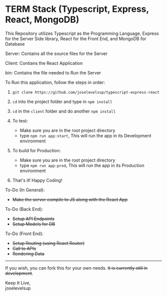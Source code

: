 # TERM Stack (Typescript, Express, React, MongoDB)

This Repository utilizes Typescript as the Programming Language, Express for the Server Side library, React for the Front End, and MongoDB for Database

Server: Contains all the source files for the Server

Client: Contians the React Application

bin: Contains the file needed to Run the Server

To Run this application, follow the steps in order:
1. `git clone https://github.com/joselevelsup/typescript-express-react`
2. `cd` into the project folder and type in `npm install`
3. `cd` in the `client` folder and do another `npm install`
4. To test: 

    - Make sure you are in the root project directory
    - type `npm run app:start`, This will run the app in its Development environment
5. To build for Production:

    - Make sure you are in the root project directory
    - type `npm run app:prod`, This will run the app in its Production environment

6. That's it! Happy Coding!

To-Do (In General): 
-  ~~Make the server compile to JS along with the React App~~

To-Do (Back End): 
- ~~Setup API Endpoints~~
- ~~Setup Models for DB~~

To-Do (Front End): 
- ~~Setup Routing (using React Router)~~
- ~~Call to APIs~~ 
- ~~Rendering Data~~


---

If you wish, you can fork this for your own needs. ~~It is currently still in development~~. 

Keep It Live,<br/>joselevelsup